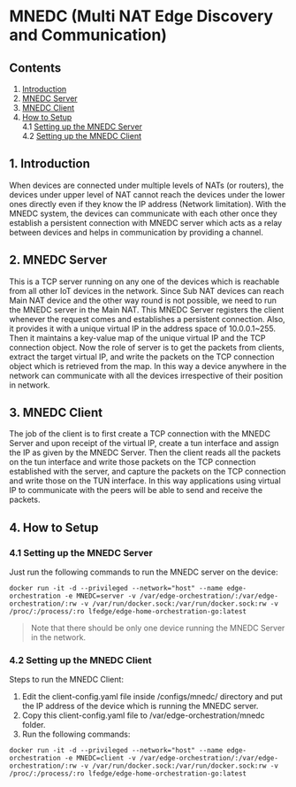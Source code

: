 # MNEDC (Multi NAT Edge Discovery and Communication)
## Contents
1. [Introduction](#1-introduction)
2. [MNEDC Server](#2-mnedc-server)
3. [MNEDC Client](#3-mnedc-client)
4. [How to Setup](#4-how-to-setup)  
    4.1 [Setting up the MNEDC Server](#41-setting-up-the-mnedc-server)  
    4.2 [Setting up the MNEDC Client](#42-setting-up-the-mnedc-client)

## 1. Introduction

When devices are connected under multiple levels of NATs (or routers), the devices under upper level of NAT cannot reach the devices under the lower ones directly even if they know the IP address (Network limitation).
With the MNEDC system, the devices can communicate with each other once they establish a persistent connection with MNEDC server which acts as a relay between devices and helps in communication by providing a channel.

## 2. MNEDC Server

This is a TCP server running on any one of the devices which is reachable from all other IoT devices in the network. Since Sub NAT devices can reach Main NAT device and the other way round is not possible, we need to
run the MNEDC server in the Main NAT. This MNEDC Server registers the client whenever the request comes and establishes a persistent connection. Also, it provides it with a unique virtual IP in the address space of 10.0.0.1~255. Then it maintains a key-value map of the unique virtual IP and the TCP connection object. Now the role of server is to get the packets from clients, extract the target virtual IP, and write the packets on the TCP connection object which is retrieved from the map. In this way a device anywhere in the network can communicate with all the devices irrespective of their position in network.

## 3. MNEDC Client

The job of the client is to first create a TCP connection with the MNEDC Server and upon receipt of the virtual IP, create a tun interface and assign the IP as given by the MNEDC Server. Then the client reads all the packets on the tun interface and write those packets on the TCP connection established with the server, and capture the packets on the TCP connection and write those on the TUN interface. In this way applications using virtual IP to communicate with the peers will be able to send and receive the packets.

## 4. How to Setup

### 4.1 Setting up the MNEDC Server

Just run the following commands to run the MNEDC server on the device:

```
docker run -it -d --privileged --network="host" --name edge-orchestration -e MNEDC=server -v /var/edge-orchestration/:/var/edge-orchestration/:rw -v /var/run/docker.sock:/var/run/docker.sock:rw -v /proc/:/process/:ro lfedge/edge-home-orchestration-go:latest
```

> Note that there should be only one device running the MNEDC Server in the network.

### 4.2 Setting up the MNEDC Client

Steps to run the MNEDC Client:
1. Edit the client-config.yaml file inside /configs/mnedc/ directory and put the IP address of the device which is running the MNEDC server.
2. Copy this client-config.yaml file to /var/edge-orchestration/mnedc folder.
3. Run the following commands:
```
docker run -it -d --privileged --network="host" --name edge-orchestration -e MNEDC=client -v /var/edge-orchestration/:/var/edge-orchestration/:rw -v /var/run/docker.sock:/var/run/docker.sock:rw -v /proc/:/process/:ro lfedge/edge-home-orchestration-go:latest
```

